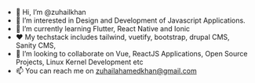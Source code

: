 - 👋 Hi, I’m @zuhailkhan
- 👀 I’m interested in Design and Development of Javascript Applications.
- 🌱 I’m currently learning  Flutter, React Native and Ionic
- ❤️ My techstack includes tailwind, vuetify, bootstrap, drupal CMS, Sanity CMS, 
- 💞️ I’m looking to collaborate on Vue, ReactJS Applications, Open Source Projects, Linux Kernel Development etc
- 📫 You can reach me on zuhailahamedkhan@gmail.com

<!---
zuhailkhan/zuhailkhan is a ✨ special ✨ repository because its `README.md` (this file) appears on your GitHub profile.
You can click the Preview link to take a look at your changes.
--->
